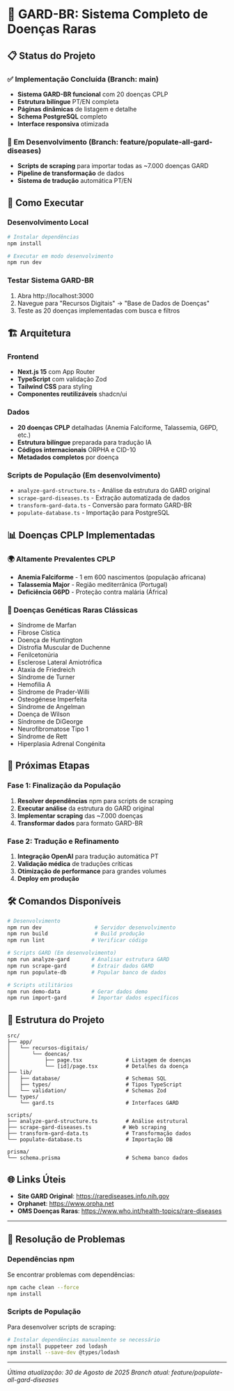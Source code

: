 # 🧬 GARD-BR: Sistema Completo de Doenças Raras

## 📋 Status do Projeto

### ✅ Implementação Concluída (Branch: main)
- **Sistema GARD-BR funcional** com 20 doenças CPLP
- **Estrutura bilíngue** PT/EN completa
- **Páginas dinâmicas** de listagem e detalhe
- **Schema PostgreSQL** completo
- **Interface responsiva** otimizada

### 🚧 Em Desenvolvimento (Branch: feature/populate-all-gard-diseases)
- **Scripts de scraping** para importar todas as ~7.000 doenças GARD
- **Pipeline de transformação** de dados
- **Sistema de tradução** automática PT/EN

## 🚀 Como Executar

### Desenvolvimento Local
```bash
# Instalar dependências
npm install

# Executar em modo desenvolvimento
npm run dev
```

### Testar Sistema GARD-BR
1. Abra http://localhost:3000
2. Navegue para "Recursos Digitais" → "Base de Dados de Doenças"
3. Teste as 20 doenças implementadas com busca e filtros

## 🏗️ Arquitetura

### Frontend
- **Next.js 15** com App Router
- **TypeScript** com validação Zod
- **Tailwind CSS** para styling
- **Componentes reutilizáveis** shadcn/ui

### Dados
- **20 doenças CPLP** detalhadas (Anemia Falciforme, Talassemia, G6PD, etc.)
- **Estrutura bilíngue** preparada para tradução IA
- **Códigos internacionais** ORPHA e CID-10
- **Metadados completos** por doença

### Scripts de População (Em desenvolvimento)
- `analyze-gard-structure.ts` - Análise da estrutura do GARD original
- `scrape-gard-diseases.ts` - Extração automatizada de dados
- `transform-gard-data.ts` - Conversão para formato GARD-BR
- `populate-database.ts` - Importação para PostgreSQL

## 📊 Doenças CPLP Implementadas

### 🌍 Altamente Prevalentes CPLP
- **Anemia Falciforme** - 1 em 600 nascimentos (população africana)
- **Talassemia Major** - Região mediterrânica (Portugal)
- **Deficiência G6PD** - Proteção contra malária (África)

### 🧬 Doenças Genéticas Raras Clássicas
- Síndrome de Marfan
- Fibrose Cística
- Doença de Huntington
- Distrofia Muscular de Duchenne
- Fenilcetonúria
- Esclerose Lateral Amiotrófica
- Ataxia de Friedreich
- Síndrome de Turner
- Hemofilia A
- Síndrome de Prader-Willi
- Osteogénese Imperfeita
- Síndrome de Angelman
- Doença de Wilson
- Síndrome de DiGeorge
- Neurofibromatose Tipo 1
- Síndrome de Rett
- Hiperplasia Adrenal Congénita

## 🔄 Próximas Etapas

### Fase 1: Finalização da População
1. **Resolver dependências** npm para scripts de scraping
2. **Executar análise** da estrutura do GARD original
3. **Implementar scraping** das ~7.000 doenças
4. **Transformar dados** para formato GARD-BR

### Fase 2: Tradução e Refinamento
1. **Integração OpenAI** para tradução automática PT
2. **Validação médica** de traduções críticas
3. **Otimização de performance** para grandes volumes
4. **Deploy em produção**

## 🛠️ Comandos Disponíveis

```bash
# Desenvolvimento
npm run dev                 # Servidor desenvolvimento
npm run build               # Build produção
npm run lint               # Verificar código

# Scripts GARD (Em desenvolvimento)
npm run analyze-gard       # Analisar estrutura GARD
npm run scrape-gard        # Extrair dados GARD
npm run populate-db        # Popular banco de dados

# Scripts utilitários
npm run demo-data          # Gerar dados demo
npm run import-gard        # Importar dados específicos
```

## 📁 Estrutura do Projeto

```
src/
├── app/
│   └── recursos-digitais/
│       └── doencas/
│           ├── page.tsx              # Listagem de doenças
│           └── [id]/page.tsx         # Detalhes da doença
├── lib/
│   ├── database/                     # Schemas SQL
│   ├── types/                        # Tipos TypeScript
│   └── validation/                   # Schemas Zod
└── types/
    └── gard.ts                       # Interfaces GARD

scripts/
├── analyze-gard-structure.ts         # Análise estrutural
├── scrape-gard-diseases.ts          # Web scraping
├── transform-gard-data.ts            # Transformação dados
└── populate-database.ts              # Importação DB

prisma/
└── schema.prisma                     # Schema banco dados
```

## 🌐 Links Úteis

- **Site GARD Original**: https://rarediseases.info.nih.gov
- **Orphanet**: https://www.orpha.net
- **OMS Doenças Raras**: https://www.who.int/health-topics/rare-diseases

---

## 🔧 Resolução de Problemas

### Dependências npm
Se encontrar problemas com dependências:
```bash
npm cache clean --force
npm install
```

### Scripts de População
Para desenvolver scripts de scraping:
```bash
# Instalar dependências manualmente se necessário
npm install puppeteer zod lodash
npm install --save-dev @types/lodash
```

---

*Última atualização: 30 de Agosto de 2025*
*Branch atual: feature/populate-all-gard-diseases*
